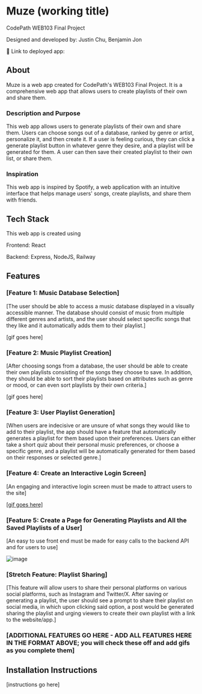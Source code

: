 # Muze (working title)

CodePath WEB103 Final Project

Designed and developed by: Justin Chu, Benjamin Jon

🔗 Link to deployed app:

## About

Muze is a web app created for CodePath's WEB103 Final Project. It is a comprehensive web app that allows users to create playlists of their own and share them.

### Description and Purpose

This web app allows users to generate playlists of their own and share them. Users can choose songs out of a database, ranked by genre or artist, personalize it, and then create it. If a user is feeling curious, they can click a generate playlist button in whatever genre they desire, and a playlist will be generated for them. A user can then save their created playlist to their own list, or share them. 

### Inspiration

This web app is inspired by Spotify, a web application with an intuitive interface that helps manage users' songs, create playlists, and share them with friends. 

## Tech Stack

This web app is created using

Frontend: React

Backend: Express, NodeJS, Railway

## Features

### [Feature 1: Music Database Selection]

[The user should be able to access a music database displayed in a visually accessible manner. The database should consist of music from multiple different genres and artists, and the user should select specific songs that they like and it automatically adds them to their playlist.]

[gif goes here]

### [Feature 2: Music Playlist Creation]

[After choosing songs from a database, the user should be able to create their own playlists consisting of the songs they choose to save. In addition, they should be able to sort their playlists based on attributes such as genre or mood, or can even sort playlists by their own criteria.]

[gif goes here]

### [Feature 3: User Playlist Generation]

[When users are indecisive or are unsure of what songs they would like to add to their playlist, the app should have a feature that automatically generates a playlist for them based upon their preferences. Users can either take a short quiz about their personal music preferences, or choose a specific genre, and a playlist will be automatically generated for them based on their responses or selected genre.]

### [Feature 4: Create an Interactive Login Screen]

[An engaging and interactive login screen must be made to attract users to the site]

[[gif goes here]](https://submissions.us-east-1.linodeobjects.com/web103/iwcZoV3R.gif)

### [Feature 5: Create a Page for Generating Playlists and All the Saved Playlists of a User]

[An easy to use front end must be made for easy calls to the backend API and for users to use]

![image](https://github.com/Justin5802/web103_finalproject/assets/98132824/92016a84-1ebd-4ffa-a599-a5d5889d28ea)



### [Stretch Feature: Playlist Sharing]

[This feature will allow users to share their personal platforms on various social platforms, such as Instagram and Twitter/X. After saving or generating a playlist, the user should see a prompt to share their playlist on social media, in which upon clicking said option, a post would be generated sharing the playlist and urging viewers to create their own playlist with a link to the website/app.]


### [ADDITIONAL FEATURES GO HERE - ADD ALL FEATURES HERE IN THE FORMAT ABOVE; you will check these off and add gifs as you complete them]

## Installation Instructions

[instructions go here]
